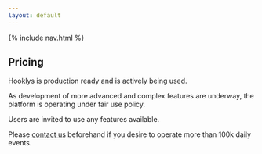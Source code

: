 ```yaml
---
layout: default
---
```


{% include nav.html %}

## Pricing

Hooklys is production ready and is actively being used.

As development of more advanced and complex features are underway, the platform is operating under fair use policy.

Users are invited to use any features available.

Please [contact us](/contact-us) beforehand if you desire to operate more than 100k daily events. 
